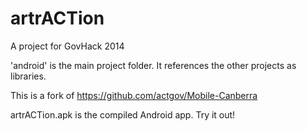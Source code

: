 artrACTion
==========

A project for GovHack 2014 

'android' is the main project folder. It references the other projects as libraries.

This is a fork of https://github.com/actgov/Mobile-Canberra

artrACTion.apk is the compiled Android app. Try it out!